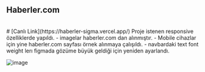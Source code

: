 ## Haberler.com
<br/>
# [Canlı Link](https://haberler-sigma.vercel.app/)
Proje istenen responsive özelliklerde yapıldı.
- imagelar haberler.com dan alınmıştır.
- Mobile cihazlar için yine haberler.com sayfası örnek alınmaya çalışıldı.
- navbardaki text font weight lerı figmada gözüme büyük geldiği için yeniden ayarlandı.
  
![image](https://github.com/miracerdin/haberler/assets/99042499/cb24fe42-e43b-49a0-a95e-227066803c26)
